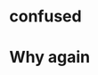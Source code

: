 # confused
<html> 
    <head> 
    <title> Why am I doing this </title>
    <meta charset="utf-8">
    </head> 
    <body> 
    <h1> Why again </h1> 
    
